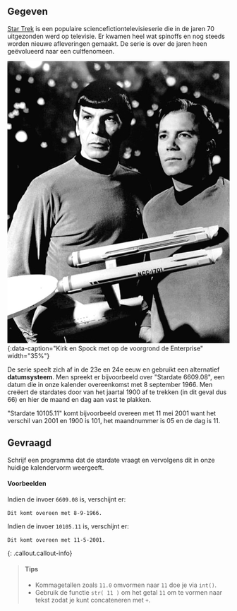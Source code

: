 ## Gegeven
<a href="https://nl.wikipedia.org/wiki/Star_Trek_(de_oorspronkelijke_serie)" target="_blank">Star Trek</a> is een populaire sciencefictiontelevisieserie die in de jaren 70 uitgezonden werd op televisie. Er kwamen heel wat spinoffs en nog steeds worden nieuwe afleveringen gemaakt. De serie is over de jaren heen geëvolueerd naar een cultfenomeen.

![Kirk en Spock met op de voorgrond de Enterprise.](media/Star_Trek_1968.jpg "Kirk en Spock met op de voorgrond de Enterprise."){:data-caption="Kirk en Spock met op de voorgrond de Enterprise" width="35%"}

De serie speelt zich af in de 23e en 24e eeuw en gebruikt een alternatief **datumsysteem**. Men spreekt er bijvoorbeeld over "Stardate 6609.08", een datum die in onze kalender overeenkomst met 8 september 1966. Men creëert de stardates door van het jaartal 1900 af te trekken (in dit geval dus 66) en hier de maand en dag aan vast te plakken.

"Stardate 10105.11" komt bijvoorbeeld overeen met 11 mei 2001 want het verschil van 2001 en 1900 is 101, het maandnummer is 05 en de dag is 11.

## Gevraagd
Schrijf een programma dat de stardate vraagt en vervolgens dit in onze huidige kalendervorm weergeeft.

#### Voorbeelden
Indien de invoer `6609.08` is, verschijnt er:
```
Dit komt overeen met 8-9-1966.
```

Indien de invoer `10105.11` is, verschijnt er:
```
Dit komt overeen met 11-5-2001.
```

{: .callout.callout-info}
>#### Tips
> - Kommagetallen zoals `11.0` omvormen naar `11` doe je via `int()`.
> - Gebruik de functie `str( 11 )` om het getal `11` om te vormen naar tekst zodat je kunt concateneren met `+`.

